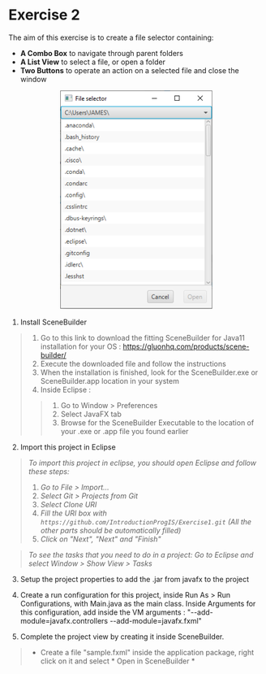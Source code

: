 # Exercise 2

The aim of this exercise is to create a file selector containing:

  - **A Combo Box** to navigate through parent folders
  - **A List View** to select a file, or open a folder
  - **Two Buttons** to operate an action on a selected file and close the window

<p align="center"><img src="/img/fileSelector.png" width="300"></p>

1. Install SceneBuilder
> 1. Go to this link to download the fitting SceneBuilder for Java11 installation for your OS : https://gluonhq.com/products/scene-builder/
> 2. Execute the downloaded file and follow the instructions
> 3. When the installation is finished, look for the SceneBuilder.exe or SceneBuilder.app location in your system
> 4. Inside Eclipse : 
> > 1. Go to Window \> Preferences
> > 2. Select JavaFX tab
> > 3. Browse for the SceneBuilder Executable to the location of your .exe or .app file you found earlier
	

2. Import this project in Eclipse

> *To import this project in eclipse, you should open Eclipse and follow these steps:*
>  1) *Go to File \> Import...*
>  2) *Select Git \> Projects from Git*
>  3) *Select Clone URI*
>  4) *Fill the URI box with `https://github.com/IntroductionProgIS/Exercise1.git` (All the other parts should be automatically filled)*
>  5) *Click on "Next", "Next" and "Finish"*

> *To see the tasks that you need to do in a project: Go to Eclipse and select Window \> Show View \> Tasks*

3. Setup the project properties to add the .jar from javafx to the project

4. Create a run configuration for this project, inside Run As \> Run Configurations, with Main.java as the main class. Inside Arguments for this configuration, add inside the VM arguments : "--add-module=javafx.controllers --add-module=javafx.fxml"

5. Complete the project view by creating it inside SceneBuilder.
> * Create a file "sample.fxml" inside the application package, right click on it and select * Open in SceneBuilder *


